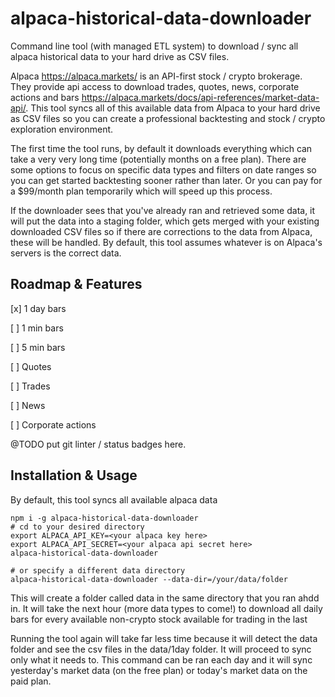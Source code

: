 # alpaca-historical-data-downloader
Command line tool (with managed ETL system) to download / sync all alpaca historical data to your hard drive as CSV files.

Alpaca https://alpaca.markets/ is an API-first stock / crypto brokerage. They provide api access to download trades, quotes, news, corporate actions and bars https://alpaca.markets/docs/api-references/market-data-api/. This tool syncs all of this available data from Alpaca to your hard drive as CSV files so you can create a professional backtesting and stock / crypto exploration environment.

The first time the tool runs, by default it downloads everything which can take a very very long time (potentially months on a free plan). There are some options to focus on specific data types and filters on date ranges so you can get started backtesting sooner rather than later. Or you can pay for a $99/month plan temporarily which will speed up this process.

If the downloader sees that you've already ran and retrieved some data, it will put the data into a staging folder, which gets merged with your existing downloaded CSV files so if there are corrections to the data from Alpaca, these will be handled. By default, this tool assumes whatever is on Alpaca's servers is the correct data.

## Roadmap & Features

[x] 1 day bars

[ ] 1 min bars

[ ] 5 min bars

[ ] Quotes

[ ] Trades

[ ] News

[ ] Corporate actions

@TODO put git linter / status badges here.

## Installation & Usage

By default, this tool syncs all available alpaca data 

```
npm i -g alpaca-historical-data-downloader
# cd to your desired directory
export ALPACA_API_KEY=<your alpaca key here>
export ALPACA_API_SECRET=<your alpaca api secret here>
alpaca-historical-data-downloader

# or specify a different data directory
alpaca-historical-data-downloader --data-dir=/your/data/folder
```

This will create a folder called data in the same directory that you ran ahdd in. It will take the next hour (more data types to come!) to download all daily bars for every available non-crypto stock available for trading in the last

Running the tool again will take far less time because it will detect the data folder and see the csv files in the data/1day folder. It will proceed to sync only what it needs to. This command can be ran each day and it will sync yesterday's market data (on the free plan) or today's market data on the paid plan.
